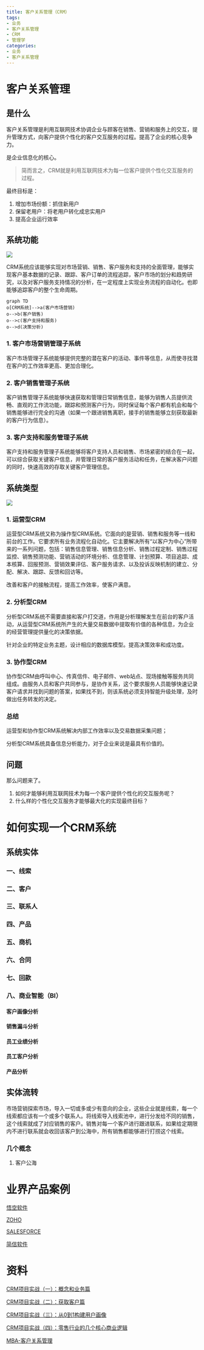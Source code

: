 ```yaml
---
title: 客户关系管理（CRM）
tags: 
- 业务
- 客户关系管理
- CRM
- 管理学
categories: 
- 业务
- 客户关系管理
---
```




# 客户关系管理

## 是什么

客户关系管理是利用互联网技术协调企业与顾客在销售、营销和服务上的交互，提升管理方式，向客户提供个性化的客户交互服务的过程。提高了企业的核心竞争力。

是企业信息化的核心。

> 简而言之，CRM就是利用互联网技术为每一位客户提供个性化交互服务的过程。

最终目标是：

1. 增加市场份额：抓住新用户
2. 保留老用户：将老用户转化成忠实用户
3. 提高企业运行效率



## 系统功能

![](https://blog.airaccoon.cn/img/bed/20191030/1572428335365.png)

CRM系统应该能够实现对市场营销、销售、客户服务和支持的全面管理，能够实现客户基本数据的记录、跟踪、客户订单的流程追踪，客户市场的划分和趋势研究，以及对客户服务支持情况的分析，在一定程度上实现业务流程的自动化。也即能够追踪客户的整个生命周期。

```mermaid
graph TD
o[CRM系统]-->a(客户市场营销)
o-->b(客户销售)
o-->c(客户支持和服务)
o-->d(决策分析)
```

### 1. 客户市场营销管理子系统

客户市场管理子系统能够提供完整的潜在客户的活动、事件等信息，从而使寻找潜在客户的工作效率更高、更加合理化。



### 2. 客户销售管理子系统

客户销售管理子系统能够快速获取和管理日常销售信息，能够为销售人员提供流畅、直观的工作流功能，跟踪和预测客户行为，同时保证每个客户都有机会和每个销售能够进行完全的沟通（如果一个跟进销售离职，接手的销售能够立刻获取最新的客户行为信息）。



### 3. 客户支持和服务管理子系统

客户支持和服务管理子系统能够将客户支持人员和销售、市场紧密的结合在一起，可以综合获取关键客户信息，并管理日常的客户服务活动和任务，在解决客户问题的同时，快速高效的存取关键客户管理信息。



## 系统类型

![](https://blog.airaccoon.cn/img/bed/20191030/1572427726912.png)

### 1. 运营型CRM

运营型CRM系统又称为操作型CRM系统。它面向的是营销、销售和服务等一线和前台的工作。它要求所有业务流程化自动化。它主要解决所有“以客户为中心”所带来的一系列问题，包括：销售信息管理、销售信息分析、销售过程定制、销售过程监控、销售预测功能、营销活动的环境分析、信息管理、计划预算、项目追踪、成本核算、回报预测、营销效果评估、客户服务请求、以及投诉反映机制的建立、分配、解决、跟踪、反馈和回访等。

改善和客户的接触流程，提高工作效率，使客户满意。

### 2. 分析型CRM

分析型CRM系统不需要直接和客户打交道，作用是分析理解发生在前台的客户活动，从运营型CRM系统所产生的大量交易数据中提取有价值的各种信息，为企业的经营管理提供量化的决策依据。

针对企业的特定业务主题，设计相应的数据库模型。提高决策效率和成功度。



### 3. 协作型CRM

协作型CRM由呼叫中心、传真信件、电子邮件、web站点、现场接触等服务共同组成。由服务人员和客户共同参与，是协作关系，这个要求服务人员能够快速记录客户请求并找到问题的答案，如果找不到，则该系统必须支持智能升级处理，及时做出任务转发的决定。



### 总结

运营型和协作型CRM系统解决内部工作效率以及交易数据采集问题；

分析型CRM系统具备信息分析能力，对于企业来说是最具有价值的。



## 问题

那么问题来了。

1. 如何才能够利用互联网技术为每一个客户提供个性化的交互服务呢？
2. 什么样的个性化交互服务才能够最大化的实现最终目标？



# 如何实现一个CRM系统

## 系统实体

### 一、线索



### 二、客户



### 三、联系人



### 四、产品



### 五、商机



### 六、合同



### 七、回款



### 八、商业智能（BI）

#### 客户画像分析

#### 销售漏斗分析

#### 员工业绩分析

#### 员工客户分析

#### 产品分析





## 实体流转

市场营销探索市场，导入一切或多或少有意向的企业，这些企业就是线索，每一个线索都应该有一个或多个联系人。将线索导入线索池中，进行分发给不同的销售，这个线索就成了对应销售的客户。销售对每一个客户进行跟进联系，如果给定期限内不进行联系就会收回该客户到公海中，所有销售都能够进行打捞这个线索。



### 几个概念

1. 客户公海



# 业界产品案例

[悟空软件](https://gitee.com/wukongcrm/72crm)

[ZOHO](https://www.zoho.com.cn/)

[SALESFORCE](https://www.salesforce.com/cn/crm/)

[简信软件](http://www.crm.cc/)





# 资料

[CRM项目实战（一）：概念和业务篇](http://www.woshipm.com/pmd/1909335.html)

[CRM项目实战（二）：获取客户篇](http://www.woshipm.com/pd/1912623.html)

[CRM项目实战（三）：从0到1构建用户画像](http://www.woshipm.com/pd/2085106.html)

[CRM项目实战（四）：零售行业的几个核心商业逻辑](http://www.woshipm.com/it/2156137.html)

[MBA-客户关系管理](https://wiki.mbalib.com/wiki/Customer_Relationship_Management)



